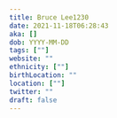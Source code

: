 ```yaml
---
title: Bruce Lee1230
date: 2021-11-18T06:28:43
aka: []
dob: YYYY-MM-DD
tags: [""]
website: ""
ethnicity: [""]
birthLocation: ""
location: [""]
twitter: ""
draft: false
---
```


